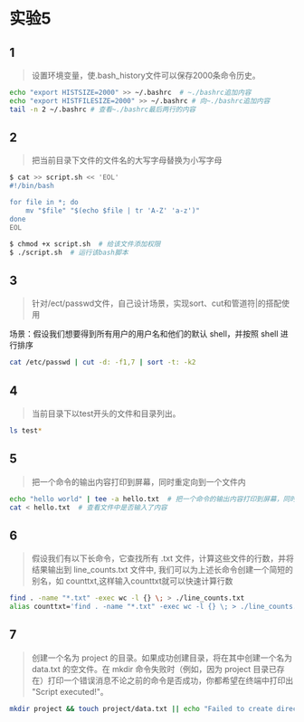# 实验5

## 1
> 设置环境变量，使.bash_history文件可以保存2000条命令历史。

```bash
echo "export HISTSIZE=2000" >> ~/.bashrc  # ~./bashrc追加内容
echo "export HISTFILESIZE=2000" >> ~/.bashrc # 向~./bashrc追加内容
tail -n 2 ~/.bashrc # 查看~./bashrc最后两行的内容
```

## 2

> 把当前目录下文件的文件名的大写字母替换为小写字母

```bash
$ cat >> script.sh << 'EOL'
#!/bin/bash

for file in *; do
    mv "$file" "$(echo $file | tr 'A-Z' 'a-z')"
done
EOL

$ chmod +x script.sh  # 给该文件添加权限
$ ./script.sh  # 运行该bash脚本
```

## 3

> 针对/ect/passwd文件，自己设计场景，实现sort、cut和管道符|的搭配使用

场景：假设我们想要得到所有用户的用户名和他们的默认 shell，并按照 shell 进行排序

```bash
cat /etc/passwd | cut -d: -f1,7 | sort -t: -k2
```

## 4
> 当前目录下以test开头的文件和目录列出。

```bash
ls test*
```

## 5
> 把一个命令的输出内容打印到屏幕，同时重定向到一个文件内

```bash
echo "hello world" | tee -a hello.txt  # 把一个命令的输出内容打印到屏幕，同时重定向到一个文件内
cat < hello.txt  # 查看文件中是否输入了内容
```

## 6

> 假设我们有以下长命令，它查找所有 .txt 文件，计算这些文件的行数，并将结果输出到 line_counts.txt 文件中, 我们可以为上述长命令创建一个简短的别名，如 counttxt,这样输入counttxt就可以快速计算行数

```bash
find . -name "*.txt" -exec wc -l {} \; > ./line_counts.txt
alias counttxt='find . -name "*.txt" -exec wc -l {} \; > ./line_counts.txt'  # 给该指令取别名counttxt

```

## 7
> 创建一个名为 project 的目录。如果成功创建目录，将在其中创建一个名为 data.txt 的空文件。在 mkdir 命令失败时（例如，因为 project 目录已存在）打印一个错误消息不论之前的命令是否成功，你都希望在终端中打印出 "Script executed!"。

```bash
mkdir project && touch project/data.txt || echo "Failed to create directory!" ; echo "Script executed!"

```